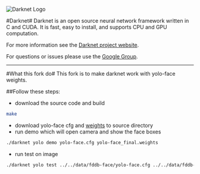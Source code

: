 ![Darknet Logo](http://pjreddie.com/media/files/darknet-black-small.png)

#Darknet#
Darknet is an open source neural network framework written in C and CUDA. It is fast, easy to install, and supports CPU and GPU computation.

For more information see the [Darknet project website](http://pjreddie.com/darknet).

For questions or issues please use the [Google Group](https://groups.google.com/forum/#!forum/darknet).


---------------------------------------

#What this fork do#
This fork is to make darknet work with yolo-face weights.

##Follow these steps:
- download the source code and build

```sh
make
```
- download yolo-face cfg and [weights](https://git.mikael.io/ml/data/yolo2-face-detection/blob/fc04327de88111ee6a2ae618d0bdcd8d481db33f/yolo-face_final.weights) to source directory
- run demo which will open camera and show the face boxes

```sh
./darknet yolo demo yolo-face.cfg yolo-face_final.weights
```
- run test on image

```sh
./darknet yolo test ../../data/fddb-face/yolo-face.cfg ../../data/fddb-face/yolo-face_final.weights test.jpg
```

